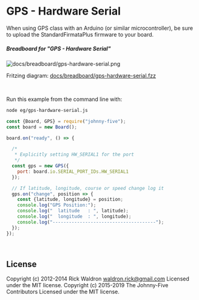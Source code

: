 <!--remove-start-->

# GPS - Hardware Serial

<!--remove-end-->


When using GPS class with an Arduino (or similar microcontroller), be sure to upload the StandardFirmataPlus firmware to your board.





##### Breadboard for "GPS - Hardware Serial"



![docs/breadboard/gps-hardware-serial.png](breadboard/gps-hardware-serial.png)<br>

Fritzing diagram: [docs/breadboard/gps-hardware-serial.fzz](breadboard/gps-hardware-serial.fzz)

&nbsp;




Run this example from the command line with:
```bash
node eg/gps-hardware-serial.js
```


```javascript
const {Board, GPS} = require("johnny-five");
const board = new Board();

board.on("ready", () => {

  /*
   * Explicitly setting HW_SERIAL1 for the port
   */
  const gps = new GPS({
    port: board.io.SERIAL_PORT_IDs.HW_SERIAL1
  });

  // If latitude, longitude, course or speed change log it
  gps.on("change", position => {
    const {latitude, longitude} = position;
    console.log("GPS Position:");
    console.log("  latitude   : ", latitude);
    console.log("  longitude  : ", longitude);
    console.log("--------------------------------------");
  });
});

```








&nbsp;

<!--remove-start-->

## License
Copyright (c) 2012-2014 Rick Waldron <waldron.rick@gmail.com>
Licensed under the MIT license.
Copyright (c) 2015-2019 The Johnny-Five Contributors
Licensed under the MIT license.

<!--remove-end-->
